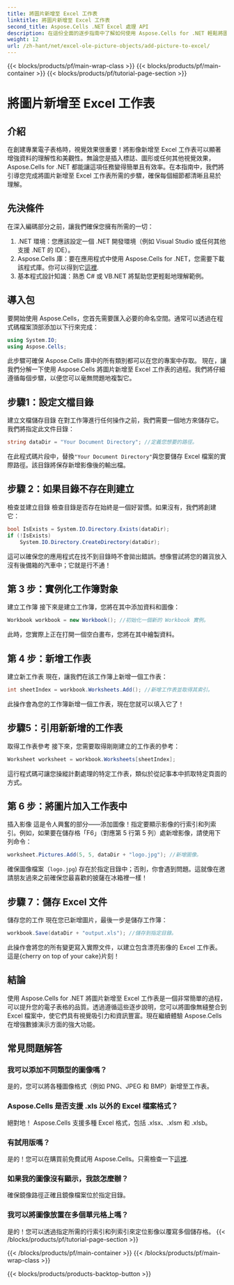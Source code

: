 ```yaml
---
title: 將圖片新增至 Excel 工作表
linktitle: 將圖片新增至 Excel 工作表
second_title: Aspose.Cells .NET Excel 處理 API
description: 在這份全面的逐步指南中了解如何使用 Aspose.Cells for .NET 輕鬆將圖片新增至 Excel 工作表。增強您的電子表格。
weight: 12
url: /zh-hant/net/excel-ole-picture-objects/add-picture-to-excel/
---
```


{{< blocks/products/pf/main-wrap-class >}}
{{< blocks/products/pf/main-container >}}
{{< blocks/products/pf/tutorial-page-section >}}

# 將圖片新增至 Excel 工作表

## 介紹
在創建專業電子表格時，視覺效果很重要！將影像新增至 Excel 工作表可以顯著增強資料的理解性和美觀性。無論您是插入標誌、圖形或任何其他視覺效果，Aspose.Cells for .NET 都能讓這項任務變得簡單且有效率。在本指南中，我們將引導您完成將圖片新增至 Excel 工作表所需的步驟，確保每個細節都清晰且易於理解。
## 先決條件
在深入編碼部分之前，讓我們確保您擁有所需的一切：
1. .NET 環境：您應該設定一個 .NET 開發環境（例如 Visual Studio 或任何其他支援 .NET 的 IDE）。
2.  Aspose.Cells 庫：要在應用程式中使用 Aspose.Cells for .NET，您需要下載該程式庫。你可以得到它[這裡](https://releases.aspose.com/cells/net/).
3. 基本程式設計知識：熟悉 C# 或 VB.NET 將幫助您更輕鬆地理解範例。
## 導入包
要開始使用 Aspose.Cells，您首先需要匯入必要的命名空間。通常可以透過在程式碼檔案頂部添加以下行來完成：
```csharp
using System.IO;
using Aspose.Cells;
```
此步驟可確保 Aspose.Cells 庫中的所有類別都可以在您的專案中存取。
現在，讓我們分解一下使用 Aspose.Cells 將圖片新增至 Excel 工作表的過程。我們將仔細遵循每個步驟，以便您可以毫無問題地複製它。
## 步驟1：設定文檔目錄
建立文檔儲存目錄
在對工作簿進行任何操作之前，我們需要一個地方來儲存它。我們將指定此文件目錄：
```csharp
string dataDir = "Your Document Directory"; //定義您想要的路徑。
```
在此程式碼片段中，替換`"Your Document Directory"`與您要儲存 Excel 檔案的實際路徑。該目錄將保存新增影像後的輸出檔。
## 步驟 2：如果目錄不存在則建立
檢查並建立目錄
檢查目錄是否存在始終是一個好習慣。如果沒有，我們將創建它：
```csharp
bool IsExists = System.IO.Directory.Exists(dataDir);
if (!IsExists)
    System.IO.Directory.CreateDirectory(dataDir);
```
這可以確保您的應用程式在找不到目錄時不會拋出錯誤。想像嘗試將您的雜貨放入沒有後備箱的汽車中；它就是行不通！
## 第 3 步：實例化工作簿對象
建立工作簿
接下來是建立工作簿，您將在其中添加資料和圖像：
```csharp
Workbook workbook = new Workbook(); //初始化一個新的 Workbook 實例。
```
此時，您實際上正在打開一個空白畫布，您將在其中繪製資料。
## 第 4 步：新增工作表
建立新工作表
現在，讓我們在該工作簿上新增一個工作表：
```csharp
int sheetIndex = workbook.Worksheets.Add(); //新增工作表並取得其索引。
```
此操作會為您的工作簿新增一個工作表，現在您就可以填入它了！
## 步驟5：引用新新增的工作表
取得工作表參考
接下來，您需要取得剛剛建立的工作表的參考：
```csharp
Worksheet worksheet = workbook.Worksheets[sheetIndex];
```
這行程式碼可讓您操縱計劃處理的特定工作表，類似於從記事本中抓取特定頁面的方式。
## 第 6 步：將圖片加入工作表中
插入影像
這是令人興奮的部分——添加圖像！指定要顯示影像的行索引和列索引。例如，如果要在儲存格「F6」（對應第 5 行第 5 列）處新增影像，請使用下列命令：
```csharp
worksheet.Pictures.Add(5, 5, dataDir + "logo.jpg"); //新增圖像。
```
確保圖像檔案（`logo.jpg`) 存在於指定目錄中；否則，你會遇到問題。這就像在邀請朋友過來之前確保您最喜歡的披薩在冰箱裡一樣！
## 步驟 7：儲存 Excel 文件
儲存您的工作
現在您已新增圖片，最後一步是儲存工作簿：
```csharp
workbook.Save(dataDir + "output.xls"); //儲存到指定目錄。
```
此操作會將您的所有變更寫入實際文件，以建立包含漂亮影像的 Excel 工作表。這是{cherry on top of your cake}片刻！
## 結論
使用 Aspose.Cells for .NET 將圖片新增至 Excel 工作表是一個非常簡單的過程，可以提升您的電子表格的品質。透過遵循這些逐步說明，您可以將圖像無縫整合到 Excel 檔案中，使它們具有視覺吸引力和資訊豐富。現在繼續體驗 Aspose.Cells 在增強數據演示方面的強大功能。
## 常見問題解答
### 我可以添加不同類型的圖像嗎？
是的，您可以將各種圖像格式（例如 PNG、JPEG 和 BMP）新增至工作表。
### Aspose.Cells 是否支援 .xls 以外的 Excel 檔案格式？
絕對地！ Aspose.Cells 支援多種 Excel 格式，包括 .xlsx、.xlsm 和 .xlsb。
### 有試用版嗎？
是的！您可以在購買前免費試用 Aspose.Cells。只需檢查一下[這裡](https://releases.aspose.com/).
### 如果我的圖像沒有顯示，我該怎麼辦？
確保鏡像路徑正確且鏡像檔案位於指定目錄。
### 我可以將圖像放置在多個單元格上嗎？
是的！您可以透過指定所需的行索引和列索引來定位影像以覆寫多個儲存格。
{{< /blocks/products/pf/tutorial-page-section >}}

{{< /blocks/products/pf/main-container >}}
{{< /blocks/products/pf/main-wrap-class >}}

{{< blocks/products/products-backtop-button >}}
